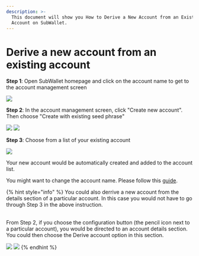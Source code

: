 ```yaml
---
description: >-
  This document will show you How to Derive a New Account from an Existing
  Account on SubWallet.
---
```


# Derive a new account from an existing account

**Step 1**: Open SubWallet homepage and click on the account name to get to the account management screen

![](<../../.gitbook/assets/image (9) (2).png>)

**Step 2**: In the account management screen, click "Create new account". Then choose "Create with existing seed phrase"

![](<../../.gitbook/assets/image (21) (1) (2) (1).png>)  ![](<../../.gitbook/assets/image (2) (1) (4).png>)

**Step 3**: Choose from a list of your existing account

![](<../../.gitbook/assets/image (19) (1) (2).png>)

Your new account would be automatically created and added to the account list.&#x20;

You might want to change the account name. Please follow this [guide](switch-between-accounts-and-change-account-name.md).

{% hint style="info" %}
You could also derrive a new account from the details section of a particular account. In this case you would not have to go through Step 3 in the above instruction.&#x20;

\
From Step 2, if you choose the configuration button (the pencil icon next to a particular account), you would be directed to an account details section. You could then choose the Derive account option in this section.&#x20;

![](<../../.gitbook/assets/image (14) (1) (2) (1) (1).png>)  ![](<../../.gitbook/assets/image (5) (1) (3) (1) (1).png>)
{% endhint %}
